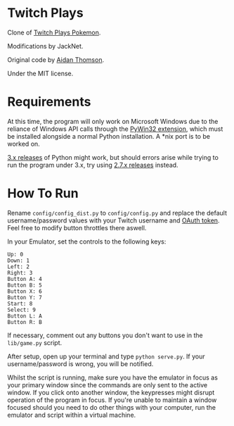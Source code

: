 Twitch Plays
============

Clone of [Twitch Plays Pokemon](http://twitch.tv/twitch_plays_pokemon).

Modifications by JackNet.

Original code by [Aidan Thomson](https://github.com/aidanrwt/).

Under the MIT license.

Requirements
============

At this time, the program will only work on Microsoft Windows due to the reliance of Windows API calls through the [PyWin32 extension](http://sourceforge.net/projects/pywin32/), which must be installed alongside a normal Python installation. A *nix port is to be worked on.

[3.x releases](https://www.python.org/downloads/) of Python might work, but should errors arise while trying to run the program under 3.x, try using [2.7.x releases](http://www.python.org/download/releases/2.7/) instead.

How To Run
============

Rename `config/config_dist.py` to `config/config.py` and replace the default username/password values with your Twitch username and [OAuth token](http://www.twitchapps.com/tmi/). Feel free to modify button throttles there aswell.

In your Emulator, set the controls to the following keys:

```
Up: 0
Down: 1
Left: 2
Right: 3
Button A: 4
Button B: 5
Button X: 6
Button Y: 7
Start: 8
Select: 9
Button L: A
Button R: B
```

If necessary, comment out any buttons you don't want to use in the `lib/game.py` script.

After setup, open up your terminal and type `python serve.py`. If your username/password is wrong, you will be notified.

Whilst the script is running, make sure you have the emulator in focus as your primary window since the commands are only sent to the active window. If you click onto another window, the keypresses might disrupt operation of the program in focus. If you're unable to maintain a window focused should you need to do other things with your computer, run the emulator and script within a virtual machine.